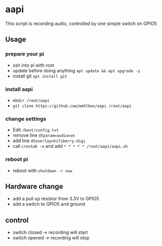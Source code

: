 # aapi
This script is recording audio, controlled by one simple switch on GPIO5

## Usage

### prepare your pi
- ssh into pi with root
- update before doing anything ```apt update && apt upgrade -y```
- install git ```apt install git```
### install aapi
- ```mkdir /root/aapi```
- ```git clone https://github.com/mehlbox/aapi /root/aapi```
### change settings
- Edit ```/boot/config.txt```
- remove line ```dtparam=audio=on```
- add line ```dtoverlay=hifiberry-digi```
- call ```crontab -e``` and add ```* * * * * /root/aapi/aapi.sh```
### reboot pi
- reboot with ```shutdown -r now```
## Hardware change
- add a pull up resistor from 3.3V to GPIO5
- add a switch to GPIO5 and ground
## control
- switch closed -> recording will start
- switch opened -> recording will stop
